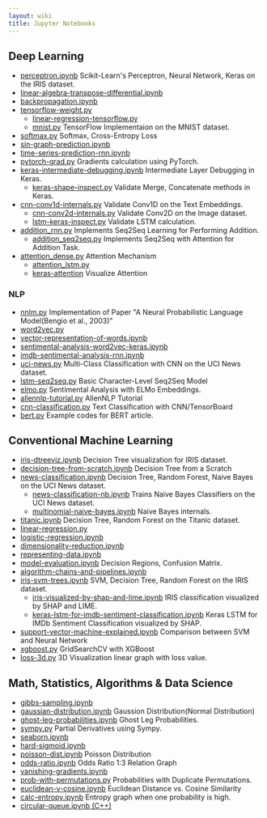 ```yaml
---
layout: wiki 
title: Jupyter Notebooks
---
```


## Deep Learning
- [perceptron.ipynb](https://nbviewer.jupyter.org/github/likejazz/jupyter-notebooks/blob/master/deep-learning/perceptron.ipynb) Scikit-Learn's Perceptron, Neural Network, Keras on the IRIS dataset.
- [linear-algebra-transpose-differential.ipynb](https://nbviewer.jupyter.org/github/likejazz/jupyter-notebooks/blob/master/data-science/linear-algebra-transpose-differential.ipynb)
- [backpropagation.ipynb](https://nbviewer.jupyter.org/github/likejazz/jupyter-notebooks/blob/master/deep-learning/backpropagation.ipynb)
- [tensorflow-weight.py](https://github.com/likejazz/jupyter-notebooks/blob/master/deep-learning/tensorflow-weight.py)
    - [linear-regression-tensorflow.py](https://github.com/likejazz/jupyter-notebooks/blob/master/deep-learning/linear-regression-tensorflow.py)
    - [mnist.py](https://github.com/likejazz/jupyter-notebooks/blob/master/deep-learning/mnist.py) TensorFlow Implementaion on the MNIST dataset.
- [softmax.py](https://github.com/likejazz/jupyter-notebooks/blob/master/deep-learning/softmax.py) Softmax, Cross-Entropy Loss
- [sin-graph-prediction.ipynb](https://nbviewer.jupyter.org/github/likejazz/jupyter-notebooks/blob/master/deep-learning/sin-graph-prediction.ipynb)
- [time-series-prediction-rnn.ipynb](https://nbviewer.jupyter.org/github/likejazz/jupyter-notebooks/blob/master/deep-learning/time-series-prediction-rnn.ipynb)
- [pytorch-grad.py](https://github.com/likejazz/jupyter-notebooks/blob/master/deep-learning/pytorch-grad.py) Gradients calculation using PyTorch.
- [keras-intermediate-debugging.ipynb](https://nbviewer.jupyter.org/github/likejazz/jupyter-notebooks/blob/master/deep-learning/keras-intermediate-debugging.ipynb) Intermediate Layer Debugging in Keras.
    - [keras-shape-inspect.py](https://github.com/likejazz/jupyter-notebooks/blob/master/deep-learning/keras-shape-inspect.py) Validate Merge, Concatenate methods in Keras.
- [cnn-conv1d-internals.py](https://github.com/likejazz/jupyter-notebooks/blob/master/deep-learning/cnn-conv1d-internals.py) Validate Conv1D on the Text Embeddings.
    - [cnn-conv2d-internals.py](https://github.com/likejazz/jupyter-notebooks/blob/master/deep-learning/cnn-conv2d-internals.py) Validate Conv2D on the Image dataset.
    - [lstm-keras-inspect.py](https://github.com/likejazz/jupyter-notebooks/blob/master/deep-learning/lstm-keras-inspect.py) Validate LSTM calculation.
- [addition_rnn.py](https://github.com/likejazz/jupyter-notebooks/blob/master/deep-learning/addition_rnn.py) Implements Seq2Seq Learning for Performing Addition.
    - [addition_seq2seq.py](https://github.com/likejazz/jupyter-notebooks/blob/master/deep-learning/addition_seq2seq.py) Implements Seq2Seq with Attention for Addition Task.
- [attention_dense.py](https://github.com/likejazz/jupyter-notebooks/blob/master/deep-learning/attention_dense.py) Attention Mechanism
    - [attention_lstm.py](https://github.com/likejazz/jupyter-notebooks/blob/master/deep-learning/attention_lstm.py)
    - [keras-attention](https://github.com/likejazz/jupyter-notebooks/blob/master/deep-learning/keras-attention/) Visualize Attention
    
### NLP
- [nnlm.py](https://github.com/likejazz/jupyter-notebooks/blob/master/deep-learning/nlp/nnlm.py) Implementation of Paper "A Neural Probabilistic Language Model(Bengio et al., 2003)"
- [word2vec.py](https://github.com/likejazz/jupyter-notebooks/blob/master/deep-learning/nlp/word2vec.py)
- [vector-representation-of-words.ipynb](https://nbviewer.jupyter.org/github/likejazz/jupyter-notebooks/blob/master/deep-learning/nlp/vector-representation-of-words.ipynb)
- [sentimental-analysis-word2vec-keras.ipynb](https://nbviewer.jupyter.org/github/likejazz/jupyter-notebooks/blob/master/deep-learning/nlp/sentimental-analysis-word2vec-keras.ipynbs)
- [imdb-sentimental-analysis-rnn.ipynb](https://nbviewer.jupyter.org/github/likejazz/jupyter-notebooks/blob/master/deep-learning/nlp/imdb-sentimental-analysis-rnn.ipynb)
- [uci-news.py](https://github.com/likejazz/jupyter-notebooks/blob/master/deep-learning/nlp/uci-news.py) Multi-Class Classification with CNN on the UCI News dataset.
- [lstm-seq2seq.py](https://github.com/likejazz/jupyter-notebooks/blob/master/deep-learning/nlp/lstm-seq2seq.py) Basic Character-Level Seq2Seq Model
- [elmo.py](https://github.com/likejazz/jupyter-notebooks/blob/master/deep-learning/nlp/elmo.py) Sentimental Analysis with ELMo Embeddings.
- [allennlp-tutorial.py](https://github.com/likejazz/jupyter-notebooks/blob/master/deep-learning/nlp/allennlp-tutorial.py) AllenNLP Tutorial
- [cnn-classification.py](https://github.com/likejazz/jupyter-notebooks/blob/master/deep-learning/nlp/cnn-classification.py) Text Classification with CNN/TensorBoard
- [bert.py](https://github.com/likejazz/jupyter-notebooks/blob/master/deep-learning/nlp/bert.py) Example codes for BERT article.

## Conventional Machine Learning
- [iris-dtreeviz.ipynb](https://nbviewer.jupyter.org/github/likejazz/jupyter-notebooks/blob/master/machine-learning/iris-dtreeviz.ipynb) Decision Tree visualization for IRIS dataset.
- [decision-tree-from-scratch.ipynb](https://nbviewer.jupyter.org/github/likejazz/jupyter-notebooks/blob/master/machine-learning/decision-tree-from-scratch.ipynb) Decision Tree from a Scratch
- [news-classification.ipynb](https://nbviewer.jupyter.org/github/likejazz/jupyter-notebooks/blob/master/machine-learning/news-classification.ipynb) Decision Tree, Random Forest, Naive Bayes on the UCI News dataset.
    - [news-classification-nb.ipynb](https://nbviewer.jupyter.org/github/likejazz/jupyter-notebooks/blob/master/machine-learning/news-classification-nb.ipynb) Trains Naive Bayes Classifiers on the UCI News dataset.
    - [multinomial-naive-bayes.ipynb](https://nbviewer.jupyter.org/github/likejazz/jupyter-notebooks/blob/master/machine-learning/multinomial-naive-bayes.ipynb) Naive Bayes internals.
- [titanic.ipynb](https://nbviewer.jupyter.org/github/likejazz/jupyter-notebooks/blob/master/machine-learning/titanic.ipynb) Decision Tree, Random Forest on the Titanic dataset.
- [linear-regression.py](https://github.com/likejazz/jupyter-notebooks/blob/master/machine-learning/linear-regression.py)
- [logistic-regression.ipynb](https://nbviewer.jupyter.org/github/likejazz/jupyter-notebooks/blob/master/machine-learning/logistic-regression.ipynb)
- [dimensionality-reduction.ipynb](https://nbviewer.jupyter.org/github/likejazz/jupyter-notebooks/blob/master/machine-learning/dimensionality-reduction.ipynb)
- [representing-data.ipynb](https://nbviewer.jupyter.org/github/likejazz/jupyter-notebooks/blob/master/machine-learning/representing-data.ipynb)
- [model-evaluation.ipynb](https://nbviewer.jupyter.org/github/likejazz/jupyter-notebooks/blob/master/machine-learning/model-evaluation.ipynb) Decision Regions, Confusion Matrix.
- [algorithm-chains-and-pipelines.ipynb](https://nbviewer.jupyter.org/github/likejazz/jupyter-notebooks/blob/master/machine-learning/algorithm-chains-and-pipelines.ipynb)
- [iris-svm-trees.ipynb](https://nbviewer.jupyter.org/github/likejazz/jupyter-notebooks/blob/master/machine-learning/iris-svm-trees.ipynb) SVM, Decision Tree, Random Forest on the IRIS dataset.
    - [iris-visualized-by-shap-and-lime.ipynb](https://nbviewer.jupyter.org/github/likejazz/jupyter-notebooks/blob/master/machine-learning/iris-visualized-by-shap-and-lime.ipynb) IRIS classification visualized by SHAP and LIME.
    - [keras-lstm-for-imdb-sentiment-classification.ipynb](https://nbviewer.jupyter.org/github/likejazz/jupyter-notebooks/blob/master/machine-learning/keras-lstm-for-imdb-sentiment-classification.ipynb) Keras LSTM for IMDb Sentiment Classification visualized by SHAP.
- [support-vector-machine-explained.ipynb](https://nbviewer.jupyter.org/github/likejazz/jupyter-notebooks/blob/master/machine-learning/support-vector-machine-explained.ipynb) Comparison between SVM and Neural Network
- [xgboost.py](https://github.com/likejazz/jupyter-notebooks/blob/master/machine-learning/xgboost.py) GridSearchCV with XGBoost
- [loss-3d.py](https://github.com/likejazz/jupyter-notebooks/blob/master/machine-learning/loss-3d.py) 3D Visualization linear graph with loss value.

## Math, Statistics, Algorithms & Data Science
- [gibbs-sampling.ipynb](https://nbviewer.jupyter.org/github/likejazz/jupyter-notebooks/blob/master/data-science/gibbs-sampling.ipynb)
- [gaussian-distribution.ipynb](https://nbviewer.jupyter.org/github/likejazz/jupyter-notebooks/blob/master/data-science/gaussian-distribution.ipynb) Gaussion Distribution(Normal Distribution)
- [ghost-leg-probabilities.ipynb](https://nbviewer.jupyter.org/github/likejazz/jupyter-notebooks/blob/master/data-science/ghost-leg-probabilities.ipynb) Ghost Leg Probabilities.
- [sympy.py](https://github.com/likejazz/jupyter-notebooks/blob/master/data-science/sympy.py) Partial Derivatives using Sympy.
- [seaborn.ipynb](https://nbviewer.jupyter.org/github/likejazz/jupyter-notebooks/blob/master/data-science/seaborn.ipynb)
- [hard-sigmoid.ipynb](https://nbviewer.jupyter.org/github/likejazz/jupyter-notebooks/blob/master/data-science/hard-sigmoid.ipynb)
- [poisson-dist.ipynb](https://nbviewer.jupyter.org/github/likejazz/jupyter-notebooks/blob/master/data-science/poisson-dist.ipynb) Poisson Distribution
- [odds-ratio.ipynb](https://nbviewer.jupyter.org/github/likejazz/jupyter-notebooks/blob/master/data-science/odds-ratio.ipynb) Odds Ratio 1:3 Relation Graph
- [vanishing-gradients.ipynb](https://nbviewer.jupyter.org/github/likejazz/jupyter-notebooks/blob/master/data-science/vanishing-gradients.ipynb)
- [prob-with-permutations.py](https://github.com/likejazz/jupyter-notebooks/blob/master/data-science/prob-with-permutations.py) Probabilities with Duplicate Permutations.
- [euclidean-v-cosine.ipynb](https://nbviewer.jupyter.org/github/likejazz/jupyter-notebooks/blob/master/data-science/euclidean-v-cosine.ipynb) Euclidean Distance vs. Cosine Similarity
- [calc-entropy.ipynb](https://nbviewer.jupyter.org/github/likejazz/jupyter-notebooks/blob/master/data-science/calc-entropy.ipynb) Entropy graph when one probability is high.
- [circular-queue.ipynb (C++)](https://nbviewer.jupyter.org/github/likejazz/jupyter-notebooks/blob/master/data-science/circular-queue.ipynb)
